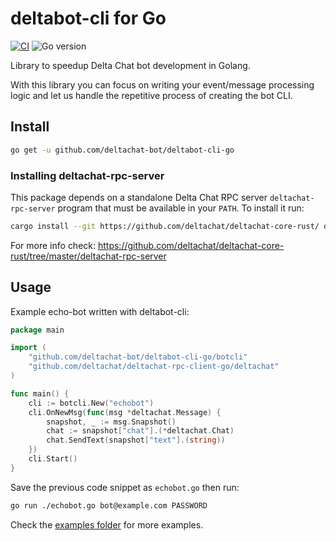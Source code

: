 #  deltabot-cli for Go

[![CI](https://github.com/deltachat-bot/deltabot-cli-go/actions/workflows/ci.yml/badge.svg)](https://github.com/deltachat-bot/deltabot-cli-go/actions/workflows/ci.yml)
![Go version](https://img.shields.io/github/go-mod/go-version/deltachat-bot/deltabot-cli-go)

Library to speedup Delta Chat bot development in Golang.

With this library you can focus on writing your event/message processing logic and let us handle the repetitive
process of creating the bot CLI.

## Install

```sh
go get -u github.com/deltachat-bot/deltabot-cli-go
```

### Installing deltachat-rpc-server

This package depends on a standalone Delta Chat RPC server `deltachat-rpc-server` program that must be
available in your `PATH`. To install it run:

```sh
cargo install --git https://github.com/deltachat/deltachat-core-rust/ deltachat-rpc-server
```

For more info check:
https://github.com/deltachat/deltachat-core-rust/tree/master/deltachat-rpc-server

## Usage

Example echo-bot written with deltabot-cli:

```go
package main

import (
    "github.com/deltachat-bot/deltabot-cli-go/botcli"
    "github.com/deltachat/deltachat-rpc-client-go/deltachat"
)

func main() {
    cli := botcli.New("echobot")
    cli.OnNewMsg(func(msg *deltachat.Message) {
        snapshot, _ := msg.Snapshot()
        chat := snapshot["chat"].(*deltachat.Chat)
        chat.SendText(snapshot["text"].(string))
    })
    cli.Start()
}
```

Save the previous code snippet as `echobot.go` then run:

```sh
go run ./echobot.go bot@example.com PASSWORD
```

Check the [examples folder](https://github.com/deltachat-bot/deltabot-cli-go/tree/master/examples) for
more examples.
